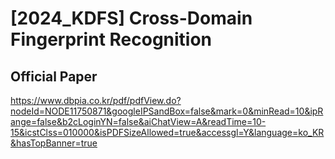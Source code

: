 # [2024_KDFS] Cross-Domain Fingerprint Recognition

## Official Paper
https://www.dbpia.co.kr/pdf/pdfView.do?nodeId=NODE11750871&googleIPSandBox=false&mark=0&minRead=10&ipRange=false&b2cLoginYN=false&aiChatView=A&readTime=10-15&icstClss=010000&isPDFSizeAllowed=true&accessgl=Y&language=ko_KR&hasTopBanner=true
